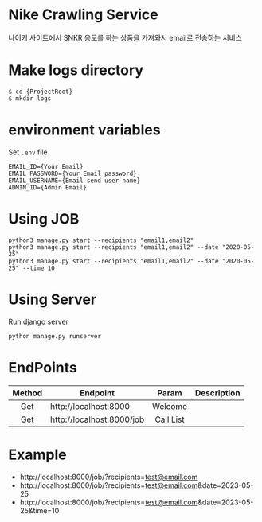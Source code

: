 # Nike Crawling Service
나이키 사이트에서 SNKR 응모를 하는 상품을 가져와서 email로 전송하는 서비스

# Make logs directory
```commandline
$ cd {ProjectRoot}
$ mkdir logs
```

# environment variables
Set `.env` file
```
EMAIL_ID={Your Email}
EMAIL_PASSWORD={Your Email password}
EMAIL_USERNAME={Email send user name}
ADMIN_ID={Admin Email}
```

# Using JOB
```commandline
python3 manage.py start --recipients "email1,email2"
python3 manage.py start --recipients "email1,email2" --date "2020-05-25"
python3 manage.py start --recipients "email1,email2" --date "2020-05-25" --time 10
```

# Using Server
Run django server
```commandline
python manage.py runserver
```

# EndPoints
| Method | Endpoint                         |   Param   | Description |
|:------:|----------------------------------|:---------:|:-----------:|
|  Get   | http://localhost:8000            |  Welcome  |             |
|  Get   | http://localhost:8000/job        | Call List |             |

# Example
- http://localhost:8000/job/?recipients=test@email.com
- http://localhost:8000/job/?recipients=test@email.com&date=2023-05-25
- http://localhost:8000/job/?recipients=test@email.com&date=2023-05-25&time=10
